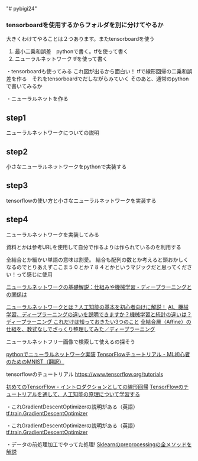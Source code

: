 "# pybigi24" 

### tensorboardを使用するからフォルダを別に分けてやるか

大きくわけてやることは２つあります。またtensorboardを使う
1. 最小二乗和誤差　pythonで書く。tfを使って書く
2. ニューラルネットワーク tfを使って書く

・tensorboardも使ってみる これ図が出るから面白い！
tfで線形回帰の二乗和誤差を作る　それをtensorboardでだしながらみていく
    そのあと、通常のpythonで書いてみるか
    
・ニューラルネットを作る


## step1
ニューラルネットワークについての説明

## step2 
小さなニューラルネットワークをpythonで実装する

## step3
tensorflowの使い方と小さなニューラルネットワークを実装する

## step4
ニューラルネットワークを実装してみる


資料とかは参考URLを使用して自分で作るよりは作られているのを利用する

全結合とか細かい単語の意味は割愛。
結合も配列の数とか考えると頭おかしくなるのでとりあえずここま５０とか７８４とかというマジックだと思ってください！って感じに使用

[ニューラルネットワークの基礎解説：仕組みや機械学習・ディープラーニングとの関係は](https://www.sbbit.jp/article/cont1/33345)

[ニューラルネットワークとは？人工知能の基本を初心者向けに解説！](https://udemy.benesse.co.jp/ai/neural-network.html)
[AI、機械学習、ディープラーニングの違いを説明できますか？機械学習と統計の違いは？](https://markezine.jp/article/detail/29471)
[ディープラーニング これだけは知っておきたい3つのこと](https://jp.mathworks.com/discovery/deep-learning.html)
[全結合層（Affine）の仕組を、数式なしでざっくり整理してみた／ディープラーニング](https://arakan-pgm-ai.hatenablog.com/entry/2018/11/05/090000)

ニューラルネットフリー画像で検索して使えるの探そう

[pythonでニューラルネットワーク実装](https://qiita.com/ta-ka/items/bcdfd2d9903146c51dcb)
[TensorFlowチュートリアル - ML初心者のためのMNIST（翻訳）](https://qiita.com/KojiOhki/items/ff6ae04d6cf02f1b6edf)

tensorflowのチュートリアル
https://www.tensorflow.org/tutorials

[初めてのTensorFlow - イントロダクションとしての線形回帰](https://qiita.com/TomokIshii/items/f355d8e87d23ee8e0c7a)
[TensorFlowのチュートリアルを通して、人工知能の原理について学習する](https://qiita.com/jintaka1989/items/3b70b5c5541620536fa2)

・これGradientDescentOptimizerの説明がある（英語）
[tf.train.GradientDescentOptimizer](https://www.tensorflow.org/api_docs/python/tf/train/GradientDescentOptimizer)

・これGradientDescentOptimizerの説明がある（英語）
[tf.train.GradientDescentOptimizer](https://www.tensorflow.org/api_docs/python/tf/train/GradientDescentOptimizer)

・データの前処理加工でやってた処理!
[Sklearnのpreprocessingの全メソッドを解説](https://own-search-and-study.xyz/2016/11/23/sklearn%E3%81%AEpreprocessing%E3%81%AE%E5%85%A8%E3%83%A1%E3%82%BD%E3%83%83%E3%83%89%E3%82%92%E8%A7%A3%E8%AA%AC/)


